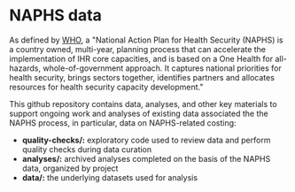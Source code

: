 # NAPHS data
As defined by [WHO](https://www.who.int/emergencies/operations/international-health-regulations-monitoring-evaluation-framework/national-action-plan-for-health-security), a "National Action Plan for Health Security (NAPHS) is a country owned, multi-year, planning process that can accelerate the implementation of IHR core capacities, and is based on a One Health for all-hazards, whole-of-government approach. It captures national priorities for health security, brings sectors together, identifies partners and allocates resources for health security capacity development."

This github repository contains data, analyses, and other key materials to support ongoing work and analyses of existing data associated the the NAPHS process, in particular, data on NAPHS-related costing: 

* **quality-checks/:** exploratory code used to review data and perform quality checks during data curation
* **analyses/:** archived analyses completed on the basis of the NAPHS data, organized by project
* **data/:** the underlying datasets used for analysis